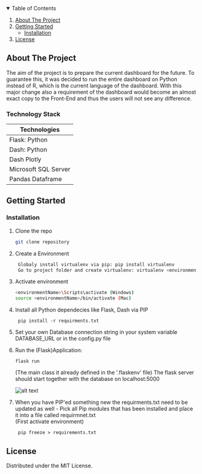<!-- TABLE OF CONTENTS -->
<details open="open">
  <summary>Table of Contents</summary>
  <ol>
    <li>
      <a href="#about-the-project">About The Project</a>
    </li>
    <li>
      <a href="#getting-started">Getting Started</a>
      <ul>
        <li><a href="#installation">Installation</a></li>
      </ul>
    </li>
    <li><a href="#license">License</a></li>
  </ol>
</details>

<!-- ABOUT THE PROJECT -->
## About The Project
    
The aim of the project is to prepare the current dashboard for the future. To guarantee this, it was decided to run the entire dashboard on Python instead of R, which is the current language of the dashboard. With this major change also a requirement of the dashboard would become an almost exact copy to the Front-End and thus the users will not see any difference.

### Technology Stack

 Technologies | 
--- |
Flask: Python |
Dash: Python |
Dash Plotly  |
Microsoft SQL Server |
Pandas Dataframe |

<!-- GETTING STARTED -->
## Getting Started

### Installation

1. Clone the repo
   ```sh
   git clone repository
   ```
2. Create a Environment
   ```sh
    Globaly install virtualenv via pip: pip install virtualenv
    Go to project folder and create virtualenv: virtualenv <environmentName>
   ```
3. Activate environment
   ```sh
   <environmentName>\Scripts\activate (Windows)
   source <environmentName>/bin/activate (Mac)
   ```
4. Install all Python dependecies like Flask, Dash via PIP
   ```JS
    pip install -r requirments.txt  
   ```
5. Set your own Database connection string in your system variable DATABASE_URL or in the config.py file
6. Run the (Flask)Application: 
    ```JS
    flask run 
   ```
   (The main class it already defined in the '.flaskenv' file)
   The flask server should start together with the database on localhost:5000   

    ![alt text](https://i.imgur.com/928bl4k.png "Logo Title Text 1")

7. When you have PIP'ed something new the requirments.txt need to be updated as well - Pick all Pip modules that has been installed and place it into a file called requirmnet.txt  
(First activate environment)
   ```JS
    pip freeze > requirements.txt
   ```

<!-- LICENSE -->
## License
Distributed under the MIT License.


